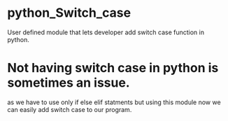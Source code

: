 # python_Switch_case
User defined module that lets developer add switch case function in python. 

# Not having switch case in python is sometimes an issue.
as we have to use only if else elif statments but using this module now we can easily add switch case to our program.

